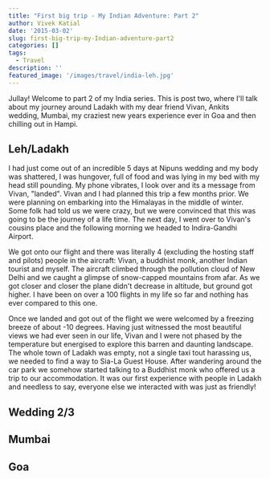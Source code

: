 ```yaml
---
title: "First big trip - My Indian Adventure: Part 2"
author: Vivek Katial
date: '2015-03-02'
slug: first-big-trip-my-Indian-adventure-part2
categories: []
tags:
  - Travel
description: ''
featured_image: '/images/travel/india-leh.jpg'
---
```


Jullay! Welcome to part 2 of my India series. This is post two, where I'll talk about my journey around Ladakh with my dear friend Vivan, Ankits wedding, Mumbai, my craziest new years experience ever in Goa and then chilling out in Hampi.

## Leh/Ladakh

I had just come out of an incredible 5 days at Nipuns wedding and my body was shattered, I was hungover, full of food and was lying in my bed with my head still pounding. My phone vibrates, I look over and its a message from Vivan, "landed". Vivan and I had planned this trip a few months prior. We were planning on embarking into the Himalayas in the middle of winter. Some folk had told us we were crazy, but we were convinced that this was going to be the journey of a life time. The next day, I went over to Vivan's cousins place and the following morning we headed to Indira-Gandhi Airport.

We got onto our flight and there was literally 4 (excluding the hosting staff and pilots) people in the aircraft: Vivan, a buddhist monk, another Indian tourist and myself. The aircraft climbed through the pollution cloud of New Delhi and we caught a glimpse of snow-capped mountains from afar. As we got closer and closer the plane didn't decrease in altitude, but ground got higher. I have been on over a 100 flights in my life so far and nothing has ever compared to this one.

Once we landed and got out of the flight we were welcomed by a freezing breeze of about -10 degrees. Having just witnessed the most beautiful views we had ever seen in our life, Vivan and I were not phased by the temperature but energised to explore this barren and daunting landscape. The whole town of Ladakh was empty, not a single taxi tout harassing us, we needed to find a way to Sia-La Guest House. After wandering around the car park we somehow started talking to a Buddhist monk who offered us a trip to our accommodation. It was our first experience with people in Ladakh and needless to say, everyone else we interacted with was just as friendly!





## Wedding 2/3

## Mumbai

## Goa